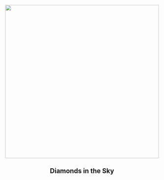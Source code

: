 
<p align="center"><img src="https://apod.nasa.gov/apod/image/2404/tse2024Dobbs_1024.jpg" width="500" height="500"></p>
<h2 align="center">Diamonds in the Sky</h2>
